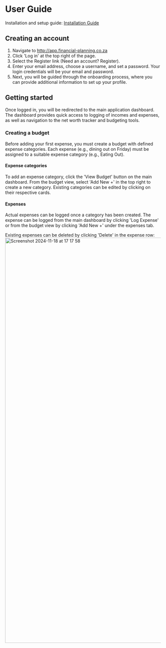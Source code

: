 # User Guide

Installation and setup guide: [Installation Guide](https://github.com/MinganB/financial-planning/blob/main/README.md)

## Creating an account

1. Navigate to http://app.financial-planning.co.za
2. Click 'Log in' at the top right of the page.
3. Select the Register link (Need an account? Register).
4. Enter your email address, choose a username, and set a password. Your login credentials will be  your email and password.
5. Next, you will be guided through the onboarding process, where you can provide additional information to set up your profile.

## Getting started

Once logged in, you will be redirected to the main application dashboard. The dashboard provides quick access to logging of incomes and expenses, as well as navigation to the net worth tracker and budgeting tools.

### Creating a budget

Before adding your first expense, you must create a budget with defined expense categories. Each expense (e.g., dining out on Friday) must be assigned to a suitable expense category (e.g., Eating Out).

#### Expense categories
To add an expense category, click the 'View Budget' button on the main dashboard. From the budget view, select 'Add New +' in the top right to create a new category. Existing categories can be edited by clicking on their respective cards.

#### Expenses
Actual expenses can be logged once a category has been created. The expense can be logged from the main dashboard by clicking 'Log Expense' or from the budget view by clicking 'Add New +' under the expenses tab.

Existing expenses can be deleted by clicking 'Delete' in the expense row:
<img width="1307" alt="Screenshot 2024-11-18 at 17 17 58" src="https://github.com/user-attachments/assets/d869d6fd-8bb4-4448-ad3d-1b5817375d33">
